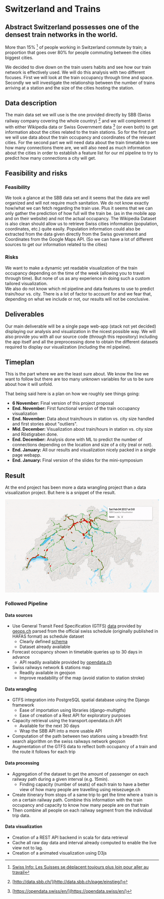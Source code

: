 # Switzerland and Trains
## Abstract Switzerland possesses one of the densest train networks in the world.
More than 15% [^1] of people working in Switzerland commute by train; a proportion that goes over 80% for people commuting between the cities biggest cities.

We decided to dive down on the train users habits and see how our train network is effectively used. We will do this analysis with two different focuses. First we will look at the train occupancy through time and space. Secondly we will investigate the relationship between the number of trains arriving at a station and the size of the cities hosting the station.
## Data description
The main data set we will use is the one provided directly by SBB (Swiss railway company covering the whole country) [^2] and we will complement it with either Wikipedia data or Swiss Government data [^3] (or even both) to get information about the cities related to the train stations.
So for the first part we will use data about the train occupancy and coordinates of the relevant cities.
For the second part we will need data about the train timetable to see how many connections there are, we will also need as much information about the cities in order to establish a feature list for our ml pipeline to try to predict how many connections a city will get.
## Feasibility and risks
### Feasibility
We took a glance at the SBB data set and it seems that the data are well organized and will not require much sanitation. We do not know exactly how/what we can fetch regarding the train use. Plus it seems that we can only gather the prediction of how full will the train be. (as in the mobile app and on their website) and not the actual occupancy.
The Wikipedia Dataset is also clean should allow us to retrieve Swiss cities information (population, coordinates, etc.) quite easily. Population information could also be extracted from the data given directly from the Swiss government and Coordinates from the Google Maps API. (So we can have a lot of different sources to get our information related to the cities)

### Risks
We want to make a dynamic yet readable visualization of the train occupancy depending on the time of the week (allowing you to travel through time). But none of us as any experience in doing such a custom tailored visualization.  
We also do not know which ml pipeline and data features to use to predict train/hour vs. city. There is a lot of factor to account for and we fear that, depending on what we include or not, our results will not be conclusive.

## Deliverables
Our main deliverable will be a single page web-app (stack not yet decided) displaying our analysis and visualization in the nicest possible way.
We will also provide you with all our source code (through this repository) including the app itself and all the preprocessing done to obtain the different datasets required to display our visualization (including the ml pipeline).
## Timeplan
This is the part where we are the least sure about. We know the line we want to follow but there are too many unknown variables for us to be sure about how it will unfold.

That being said here is a plan on how we roughly see things going:

* __6 November:__ Final version of this project proposal
* __End. November:__ First functional version of the train occupancy visualization
* __End. November:__ Data about train/hours in station vs. city size handled and first stories about "outliers".
* __Mid. December:__ Visualization about train/hours in station vs. city size and Röstigraben done.
* __End. December:__ Analysis done with ML to predict the number of connections depending on the location and size of a city (real or not).
* __End. January:__ All our results and visualization nicely packed in a single page webapp.
* __End. January:__ Final version of the slides for the mini-symposium

[^1]: [Swiss Info: Les Suisses se déplacent toujours plus loin pour aller au travail](http://www.swissinfo.ch/fre/les-suisses-se-dÃ©placent-toujours-plus-loin-pour-aller-au-travail/41507140)
[^2]: [http://data.sbb.ch/](http://data.sbb.ch/page/einstieg/)
[^3]: [https://opendata.swiss/en/](https://opendata.swiss/en/)

## Result

At the end project has been more a data wrangling project than a data visualization project. But here is a snippet of the result.

<p align="center">
<img src="example.gif">
</p>


### Followed Pipeline
#### Data sources

* Use General Transit Feed Specification (GTFS) [data](http://gtfs.geops.ch/) provided by [geops.ch](geops.ch) parsed from the official swiss schedule (originally published in HAFAS format) as schedule dataset
	* Clearly defined [schema](https://developers.google.com/transit/gtfs/) 
	* Dataset already available
* Forecast occupancy shown in timetable queries up to 30 days in advance
	* API readily available provided by [opendata.ch](https://transport.opendata.ch)
* Swiss railways network & stations map
	* Readily available in geojson
	* Improve readability of the map (avoid station to station stroke)

#### Data wrangling
* GTFS integration into PostgreSQL spatial database using the Django framework
	* Ease of importation using libraries (django-multigtfs)
	* Ease of creation of a Rest API for exploratory purposes
* Capacity retrieval using the transport.opendata.ch API
	* Available for the next 30 days
	* Wrap the SBB API into a more usable API
* Computation of the path between two stations using a breadth first search algorithm on the swiss railways network geojson
* Augmentation of the GTFS data to reflect both occupancy of a train and the route it follows for each trip

#### Data processing
* Aggregation of the dataset to get the amount of passenger on each railway path during a given interval (e.g. 15min).
	* Finding capacity (number of seats) of each train to have a better view of how many people are travelling using reisezuege.ch
* Create itinerary from stops of a same trip to get the time where a train is on a certain railway path. Combine this information with the train occupancy and capacity to know how many people are on that train
* Then combine all people on each railway segment from the individual trip data.

#### Data visualization
* Creation of a REST API backend in scala for data retrieval
* Cache all raw day data and interval already computed to enable the live view not to lag.
* Creation of a animated visualization using D3js





